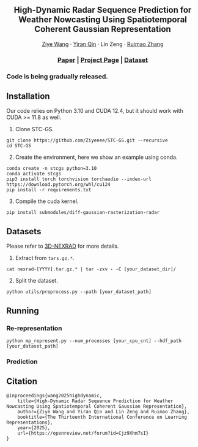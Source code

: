 <h2 align="center">High-Dynamic Radar Sequence Prediction for<br>Weather Nowcasting Using Spatiotemporal Coherent Gaussian Representation</h2>
<p align="center">
    <a href="https://ziyeeee.github.io/">Ziye Wang</a>
    ·
    <a href="https://github.com/IranQin">Yiran Qin</a>
    ·
    Lin Zeng
    ·
    <a href="http://www.zhangruimao.site">Ruimao Zhang</a>
</p>
<h3 align="center"><a href="https://arxiv.org/abs/2502.14895">Paper</a> | <a href="https://ziyeeee.github.io/stcgs.github.io/">Project Page</a> | <a href="https://huggingface.co/datasets/Ziyeeee/3D-NEXRAD">Dataset</a> </h3>
<h3>Code is being gradually released.</h3>

## Installation

Our code relies on Python 3.10 and CUDA 12.4, but it should work with CUDA >= 11.8 as well.

1. Clone STC-GS.
```
git clone https://github.com/Ziyeeee/STC-GS.git --recursive
cd STC-GS
```

2. Create the environment, here we show an example using conda.
```
conda create -n stcgs python=3.10
conda activate stcgs
pip3 install torch torchvision torchaudio --index-url https://download.pytorch.org/whl/cu124
pip install -r requirements.txt
```

3. Compile the cuda kernel.
```
pip install submodules/diff-gaussian-rasterization-radar
```

## Datasets

Please refer to [3D-NEXRAD](https://huggingface.co/datasets/Ziyeeee/3D-NEXRAD) for more details.

1. Extract from `tars.gz.*`.
```
cat nexrad-[YYYY].tar.gz.* | tar -zxv - -C [your_dataset_dir]/
```

2. Split the dataset.

```
python utils/preprocess.py --path [your_dataset_path]
```

## Running

### Re-representation

```
python mp_represent.py --num_processes [your_cpu_cnt] --hdf_path [your_dataset_path]
```


### Prediction



## Citation

```
@inproceedings{wang2025highdynamic,
    title={High-Dynamic Radar Sequence Prediction for Weather Nowcasting Using Spatiotemporal Coherent Gaussian Representation},
    author={Ziye Wang and Yiran Qin and Lin Zeng and Ruimao Zhang},
    booktitle={The Thirteenth International Conference on Learning Representations},
    year={2025},
    url={https://openreview.net/forum?id=Cjz9Xhm7sI}
}
```
